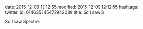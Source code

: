 date: 2015-12-09 12:12:55
modified: 2015-12-09 12:12:55
hashtags: 
twitter_id: 674635345472942080
title: So I saw S

So I saw Spectre.